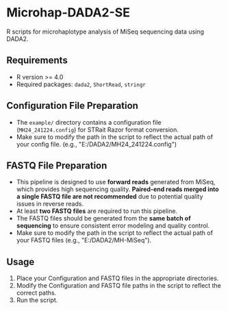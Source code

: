 # Microhap-DADA2-SE
R scripts for microhaplotype analysis of MiSeq sequencing data using DADA2.


## Requirements
- R version >= 4.0
- Required packages: `dada2`, `ShortRead`, `stringr`


## Configuration File Preparation
- The `example/` directory contains a configuration file (`MH24_241224.config`) for STRait Razor format conversion. 
- Make sure to modify the path in the script to reflect the actual path of your config file.
  (e.g., "E:/DADA2/MH24_241224.config")


## FASTQ File Preparation
- This pipeline is designed to use **forward reads** generated from MiSeq, which provides high sequencing quality.
  **Paired-end reads merged into a single FASTQ file are not recommended** due to potential quality issues in reverse reads.
- At least **two FASTQ files** are required to run this pipeline.
- The FASTQ files should be generated from the **same batch of sequencing** to ensure consistent error modeling and quality control.
- Make sure to modify the path in the script to reflect the actual path of your FASTQ files
  (e.g., "E:/DADA2/MH-MiSeq"). 


## Usage
1. Place your Configuration and FASTQ files in the appropriate directories.
2. Modify the Configuration and FASTQ file paths in the script to reflect the correct paths.
3. Run the script.
